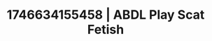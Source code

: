 ---
categories:
- Roleplay seduction
- Erotic surprise
- AI lover POV
- Artistic control
- AI-generated
- Lace and desire
- ASMR
- Cosplay
image: /assets/images/1746634155458.jpg
layout: post
seo:
  description: Featured content with high-quality ABDL Play, Scat Fetish. HD images
    available.
  keywords: ABDL Play, Scat Fetish
  og_image: /assets/images/1746634155458.jpg
  schema_type: VisualArtwork
tags:
- '#1746634155458'
- ABDL Play
- Scat Fetish
title: 1746634155458 | ABDL Play Scat Fetish
---